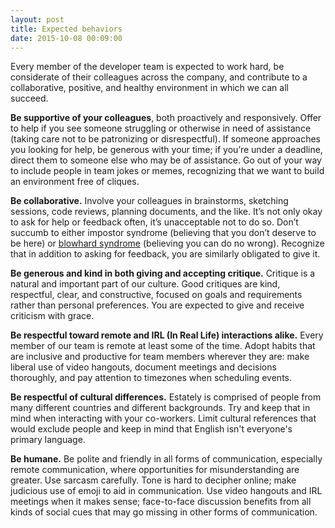 ```yaml
---
layout: post
title: Expected behaviors
date: 2015-10-08 00:09:00
---
```


Every member of the developer team is expected to work hard, be considerate of their colleagues across the company, and contribute to a collaborative, positive, and healthy environment in which we can all succeed. 

**Be supportive of your colleagues**, both proactively and responsively. Offer to help if you see someone struggling or otherwise in need of assistance (taking care not to be patronizing or disrespectful). If someone approaches you looking for help, be generous with your time; if you’re under a deadline, direct them to someone else who may be of assistance. Go out of your way to include people in team jokes or memes, recognizing that we want to build an environment free of cliques. 

**Be collaborative.** Involve your colleagues in brainstorms, sketching sessions, code reviews, planning documents, and the like. It’s not only okay to ask for help or feedback often, it’s unacceptable not to do so. Don’t succumb to either impostor syndrome (believing that you don’t deserve to be here) or [blowhard syndrome](http://xuhulk.tumblr.com/post/110549967516/stop-blowhard-syndrome) (believing you can do no wrong). Recognize that in addition to asking for feedback, you are similarly obligated to give it. 

**Be generous and kind in both giving and accepting critique.** Critique is a natural and important part of our culture. Good critiques are kind, respectful, clear, and constructive, focused on goals and requirements rather than personal preferences. You are expected to give and receive criticism with grace. 

**Be respectful toward remote and IRL (In Real Life) interactions alike.** Every member of our team is remote at least some of the time. Adopt habits that are inclusive and productive for team members wherever they are: make liberal use of video hangouts, document meetings and decisions thoroughly, and pay attention to timezones when scheduling events. 

**Be respectful of cultural differences.** Estately is comprised of people from many different countries and different backgrounds. Try and keep that in mind when interacting with your co-workers. Limit cultural references that would exclude people and keep in mind that English isn't everyone's primary language.

**Be humane.** Be polite and friendly in all forms of communication, especially remote communication, where opportunities for misunderstanding are greater. Use sarcasm carefully. Tone is hard to decipher online; make judicious use of emoji to aid in communication. Use video hangouts and IRL meetings when it makes sense; face-to-face discussion benefits from all kinds of social cues that may go missing in other forms of communication. 

